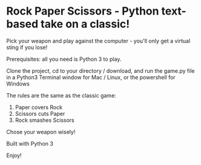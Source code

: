 # Rock Paper Scissors - Python text-based take on a classic!

Pick your weapon and play against the computer - you'll only get a virtual sting if you lose!

Prerequisites: all you need is Python 3 to play.

Clone the project, cd to your directory / download, and run the game.py file in a Python3 Terminal window for Mac / Linux, or the powershell for Windows

The rules are the same as the classic game:
1. Paper covers Rock
2. Scissors cuts Paper
3. Rock smashes Scissors

Chose your weapon wisely!

Built with Python 3

Enjoy!